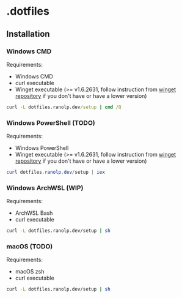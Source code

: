 # .dotfiles

## Installation

### Windows CMD

Requirements:

- Windows CMD
- curl executable
- Winget executable (>= v1.6.2631, follow instruction from [winget repository](https://github.com/microsoft/winget-cli#installing-the-client) if you don't have or have a lower version)

```cmd
curl -L dotfiles.ranolp.dev/setup | cmd /Q
```

### Windows PowerShell (TODO)

Requirements:

- Windows PowerShell
- Winget executable (>= v1.6.2631, follow instruction from [winget repository](https://github.com/microsoft/winget-cli#installing-the-client) if you don't have or have a lower version)

```powershell
curl dotfiles.ranolp.dev/setup | iex
```

### Windows ArchWSL (WIP)

Requirements:

- ArchWSL Bash
- curl executable

```bash
curl -L dotfiles.ranolp.dev/setup | sh
```

### macOS (TODO)

Requirements:

- macOS zsh
- curl executable

```bash
curl -L dotfiles.ranolp.dev/setup | sh
```
